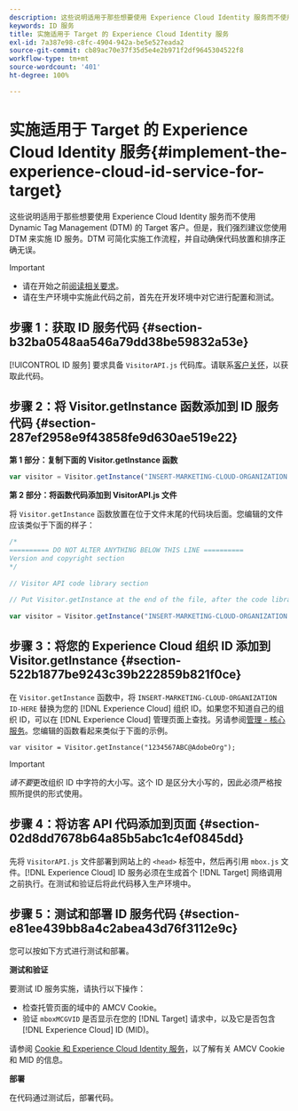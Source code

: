 ```yaml
---
description: 这些说明适用于那些想要使用 Experience Cloud Identity 服务而不使用 Dynamic Tag Management (DTM) 的 Target 客户。但是，我们强烈建议您使用 DTM 来实施 ID 服务。DTM 可简化实施工作流程，并自动确保代码放置和排序正确无误。
keywords: ID 服务
title: 实施适用于 Target 的 Experience Cloud Identity 服务
exl-id: 7a387e98-c8fc-4904-942a-be5e527eada2
source-git-commit: cb89ac70e37f35d5e4e2b971f2df9645304522f8
workflow-type: tm+mt
source-wordcount: '401'
ht-degree: 100%

---
```


# 实施适用于 Target 的 Experience Cloud Identity 服务{#implement-the-experience-cloud-id-service-for-target}

这些说明适用于那些想要使用 Experience Cloud Identity 服务而不使用 Dynamic Tag Management (DTM) 的 Target 客户。但是，我们强烈建议您使用 DTM 来实施 ID 服务。DTM 可简化实施工作流程，并自动确保代码放置和排序正确无误。

>[!IMPORTANT]
>
>* 请在开始之前[阅读相关要求](../reference/requirements.md)。
>* 请在生产环境中实施此代码之前，首先在开发环境中对它进行配置和测试。


## 步骤 1：获取 ID 服务代码 {#section-b32ba0548aa546a79dd38be59832a53e}

[!UICONTROL ID 服务] 要求具备 `VisitorAPI.js` 代码库。请联系[客户关怀](https://helpx.adobe.com/cn/marketing-cloud/contact-support.html)，以获取此代码。

## 步骤 2：将 Visitor.getInstance 函数添加到 ID 服务代码 {#section-287ef2958e9f43858fe9d630ae519e22}

**第 1 部分：复制下面的 Visitor.getInstance 函数**

```js
var visitor = Visitor.getInstance("INSERT-MARKETING-CLOUD-ORGANIZATION ID-HERE"); 
```

**第 2 部分：将函数代码添加到 VisitorAPI.js 文件**

将 `Visitor.getInstance` 函数放置在位于文件末尾的代码块后面。您编辑的文件应该类似于下面的样子：

```js
/* 
========== DO NOT ALTER ANYTHING BELOW THIS LINE ========== 
Version and copyright section 
*/ 
 
// Visitor API code library section 
 
// Put Visitor.getInstance at the end of the file, after the code library 
 
var visitor = Visitor.getInstance("INSERT-MARKETING-CLOUD-ORGANIZATION ID-HERE");
```

## 步骤 3：将您的 Experience Cloud 组织 ID 添加到 Visitor.getInstance {#section-522b1877be9243c39b222859b821f0ce}

在 `Visitor.getInstance` 函数中，将 `INSERT-MARKETING-CLOUD-ORGANIZATION ID-HERE` 替换为您的 [!DNL Experience Cloud] 组织 ID。如果您不知道自己的组织 ID，可以在 [!DNL Experience Cloud] 管理页面上查找。另请参阅[管理 - 核心服务](https://experienceleague.adobe.com/docs/core-services/interface/manage-users-and-products/admin-getting-started.html?lang=zh-Hans)。您编辑的函数看起来类似于下面的示例。

`var visitor = Visitor.getInstance("1234567ABC@AdobeOrg");`

>[!IMPORTANT]
>
>*请不要*&#x200B;更改组织 ID 中字符的大小写。这个 ID 是区分大小写的，因此必须严格按照所提供的形式使用。

## 步骤 4：将访客 API 代码添加到页面 {#section-02d8dd7678b64a85b5abc1c4ef0845dd}

先将 `VisitorAPI.js` 文件部署到网站上的 `<head>` 标签中，然后再引用 `mbox.js` 文件。[!DNL Experience Cloud] ID 服务必须在生成首个 [!DNL Target] 网络调用之前执行。在测试和验证后将此代码移入生产环境中。

## 步骤 5：测试和部署 ID 服务代码 {#section-e81ee439bb8a4c2abea43d76f3112e9c}

您可以按如下方式进行测试和部署。

**测试和验证**

要测试 ID 服务实施，请执行以下操作：

* 检查托管页面的域中的 AMCV Cookie。
* 验证 `mboxMCGVID` 是否显示在您的 [!DNL Target] 请求中，以及它是否包含 [!DNL Experience Cloud] ID (MID)。

请参阅 [Cookie 和 Experience Cloud Identity 服务](../introduction/cookies.md)，以了解有关 AMCV Cookie 和 MID 的信息。

**部署**

在代码通过测试后，部署代码。
